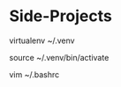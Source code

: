# Side-Projects

<!-- #create a virtual environment -->
virtualenv ~/.venv

<!-- Activate Venv -->
source ~/.venv/bin/activate

<!-- Edit Bash.rc file -->
vim ~/.bashrc